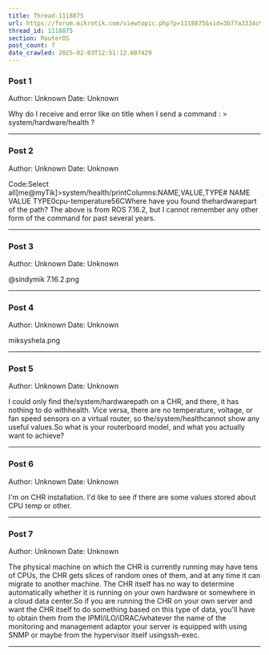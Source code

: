 ```yaml
---
title: Thread-1118875
url: https://forum.mikrotik.com/viewtopic.php?p=1118875&sid=3b77a3334c914448dbbc02bfdff4c3aa#p1118875
thread_id: 1118875
section: RouterOS
post_count: 7
date_crawled: 2025-02-03T12:51:12.607429
---
```


### Post 1
Author: Unknown
Date: Unknown

Why do I receive and error like on title when I send a command : > system/hardware/health  ?

---
### Post 2
Author: Unknown
Date: Unknown

Code:Select all[me@myTik]>system/health/printColumns:NAME,VALUE,TYPE#  NAME             VALUE  TYPE0cpu-temperature56CWhere have you found thehardwarepart of the path? The above is from ROS 7.16.2, but I cannot remember any other form of the command for past several years.

---
### Post 3
Author: Unknown
Date: Unknown

@sindymik 7.16.2.png

---
### Post 4
Author: Unknown
Date: Unknown

miksyshela.png

---
### Post 5
Author: Unknown
Date: Unknown

I could only find the/system/hardwarepath on a CHR, and there, it has nothing to do withhealth. Vice versa, there are no temperature, voltage, or fan speed sensors on a virtual router, so the/system/healthcannot show any useful values.So what is your routerboard model, and what you actually want to achieve?

---
### Post 6
Author: Unknown
Date: Unknown

I'm on CHR installation. I'd like to see if there are some values stored about CPU temp or other.

---
### Post 7
Author: Unknown
Date: Unknown

The physical machine on which the CHR is currently running may have tens of CPUs, the CHR gets slices of random ones of them, and at any time it can migrate to another machine. The CHR itself has no way to determine automatically whether it is running on your own hardware or somewhere in a cloud data center.So if you are running the CHR on your own server and want the CHR itself to do something based on this type of data, you'll have to obtain them from the IPMI/iLO/iDRAC/whatever the name of the monitoring and management adaptor your server is equipped with using SNMP or maybe from the hypervisor itself usingssh-exec.

---
